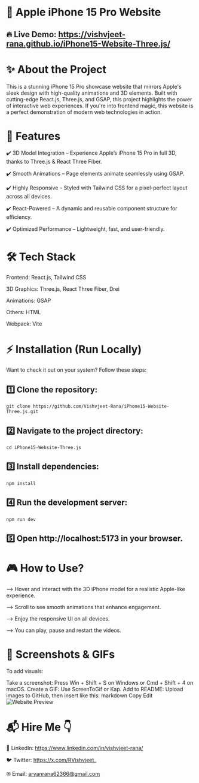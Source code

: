 # 📱 Apple iPhone 15 Pro Website
## 🔥 Live Demo: https://vishvjeet-rana.github.io/iPhone15-Website-Three.js/

# ✨ About the Project
This is a stunning iPhone 15 Pro showcase website that mirrors Apple's sleek design with high-quality animations and 3D elements. Built with cutting-edge React.js, Three.js, and GSAP, this project highlights the power of interactive web experiences. If you're into frontend magic, this website is a perfect demonstration of modern web technologies in action.

# 🚀 Features
✔️ 3D Model Integration – Experience Apple’s iPhone 15 Pro in full 3D, thanks to Three.js & React Three Fiber.

✔️ Smooth Animations – Page elements animate seamlessly using GSAP.

✔️ Highly Responsive – Styled with Tailwind CSS for a pixel-perfect layout across all devices.

✔️ React-Powered – A dynamic and reusable component structure for efficiency.

✔️ Optimized Performance – Lightweight, fast, and user-friendly.

# 🛠 Tech Stack
Frontend: React.js, Tailwind CSS

3D Graphics: Three.js, React Three Fiber, Drei

Animations: GSAP

Others: HTML

Webpack: Vite

# ⚡ Installation (Run Locally)
Want to check it out on your system? Follow these steps:

## 1️⃣ Clone the repository:
```
git clone https://github.com/Vishvjeet-Rana/iPhone15-Website-Three.js.git
```

## 2️⃣ Navigate to the project directory:
```
cd iPhone15-Website-Three.js
```

## 3️⃣ Install dependencies:
```
npm install
```

## 4️⃣ Run the development server:
```
npm run dev
```

## 5️⃣ Open http://localhost:5173 in your browser.

# 🎮 How to Use?
--> Hover and interact with the 3D iPhone model for a realistic Apple-like experience.

--> Scroll to see smooth animations that enhance engagement.

--> Enjoy the responsive UI on all devices.

--> You can play, pause and restart the videos.

# 📸 Screenshots & GIFs
To add visuals:

Take a screenshot: Press Win + Shift + S on Windows or Cmd + Shift + 4 on macOS.
Create a GIF: Use ScreenToGif or Kap.
Add to README: Upload images to GitHub, then insert like this:
markdown
Copy
Edit
![Website Preview](https://your-image-link.png)

# 📬 Hire Me 👇
📌 LinkedIn: https://www.linkedin.com/in/vishvjeet-rana/

🐦 Twitter: https://x.com/RVishvjeet_

✉  Email: aryanrana62366@gmail.com
